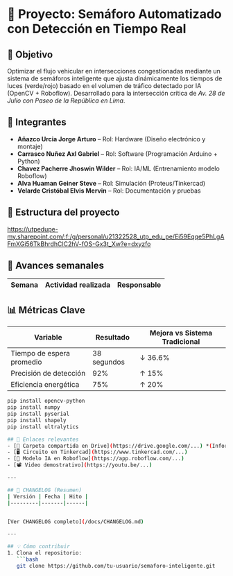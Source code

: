 # 🚦 Proyecto: Semáforo Automatizado con Detección en Tiempo Real

## 🎯 Objetivo
Optimizar el flujo vehicular en intersecciones congestionadas mediante un sistema de semáforos inteligente que ajusta dinámicamente los tiempos de luces (verde/rojo) basado en el volumen de tráfico detectado por IA (OpenCV + Roboflow). Desarrollado para la intersección crítica de *Av. 28 de Julio con Paseo de la República en Lima*.

## 👥 Integrantes
- **Añazco Urcia Jorge Arturo** – Rol: Hardware (Diseño electrónico y montaje)
- **Carrasco Nuñez Axl Gabriel** – Rol: Software (Programación Arduino + Python)
- **Chavez Pacherre Jhoswin Wilder** – Rol: IA/ML (Entrenamiento modelo Roboflow)
- **Alva Huaman Geiner Steve** – Rol: Simulación (Proteus/Tinkercad)
- **Velarde Cristóbal Elvis Mervin** – Rol: Documentación y pruebas

## 📁 Estructura del proyecto
https://utpedupe-my.sharepoint.com/:f:/g/personal/u21322528_utp_edu_pe/Ei59Eqqe5PhLgAFmXGi56TkBhrdhClC2hV-fOS-Gx3t_Xw?e=dxyzfo

## 📅 Avances semanales
| Semana | Actividad realizada | Responsable |
|--------|-----------------------------------------------|---------------------|


## 📊 Métricas Clave
| Variable | Resultado | Mejora vs Sistema Tradicional |
|----------|-----------|-------------------------------|
| Tiempo de espera promedio | 38 segundos | ↓ 36.6% |
| Precisión de detección | 92% | ↑ 15% |
| Eficiencia energética | 75% | ↑ 20% |


```bash
pip install opencv-python
pip install numpy
pip install pyserial
pip install shapely
pip install ultralytics

## 🔗 Enlaces relevantes
- [📂 Carpeta compartida en Drive](https://drive.google.com/...) *(Informes completos y videos crudos)*
- [🖥️ Circuito en Tinkercad](https://www.tinkercad.com/...)
- [🧠 Modelo IA en Roboflow](https://app.roboflow.com/...)
- [📽️ Video demostrativo](https://youtu.be/...)

---

## 📜 CHANGELOG (Resumen)
| Versión | Fecha | Hito |
|---------|-------|------|


[Ver CHANGELOG completo](/docs/CHANGELOG.md)

---

## 💡 Cómo contribuir
1. Clona el repositorio:  
   ```bash
   git clone https://github.com/tu-usuario/semaforo-inteligente.git
